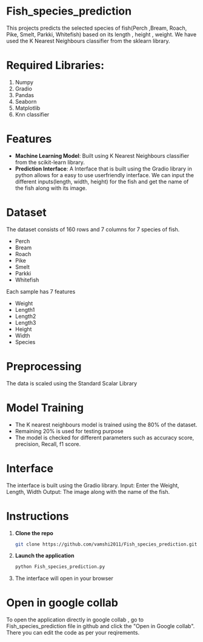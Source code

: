 # Fish_species_prediction
This projects predicts the selected species of fish(Perch ,Bream, Roach, Pike, Smelt, Parkki, Whitefish) based on its length , height , weight. We have used the K Nearest Neighbours classifier from the sklearn library.

# Required Libraries:
1. Numpy
2. Gradio
3. Pandas
4. Seaborn
5. Matplotlib
6. Knn classifier

# Features
- **Machine Learning Model**: Built using K Nearest Neighbours classifier from the scikit-learn library.
- **Prediction Interface**: A Interface that is built using the Gradio library in python allows for a easy to use userfriendly interface. We can input the different inputs(length, width, height) for the fish and get the name of the fish along with its image.

# Dataset
The dataset consists of 160 rows and 7 columns for 7 species of fish.
- Perch
- Bream
- Roach
- Pike
- Smelt
- Parkki
- Whitefish

Each sample has 7 features
- Weight
- Length1
- Length2
- Length3
- Height
- Width
- Species

# Preprocessing 
The data is scaled using the Standard Scalar Library 

# Model Training
- The K nearest neighbours model is trained using the 80% of the dataset.
- Remaining 20% is used for testing purpose
- The model is checked for different parameters such as accuracy score, precision, Recall, f1 score.

# Interface
The interface is built using the Gradio library.
Input: Enter the Weight, Length, Width
Output: The image along with the name of the fish.

# Instructions
1. **Clone the repo**
   ```bash
   git clone https://github.com/vamshi2011/Fish_species_prediction.git
   ```
2. **Launch the application**
    ```bash
   python Fish_species_prediction.py
   ```
3. The interface will open in your browser

# Open in google collab
To open the application directly in google collab , go to Fish_species_prediction file in github and click the "Open in Google collab". There you can edit the code as per your reqirements.
